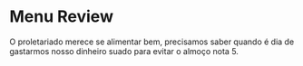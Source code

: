 # Menu Review

O proletariado merece se alimentar bem, precisamos saber quando é dia de gastarmos nosso dinheiro suado para evitar o almoço nota 5.
